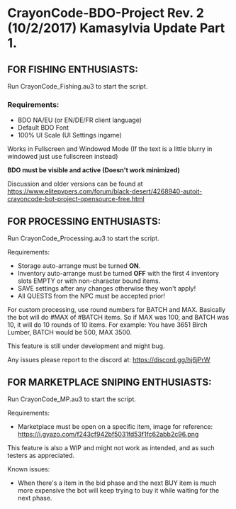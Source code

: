# CrayonCode-BDO-Project Rev. 2 (10/2/2017) Kamasylvia Update Part 1.

## FOR FISHING ENTHUSIASTS:

Run CrayonCode_Fishing.au3 to start the script.

### Requirements:
* BDO NA/EU (or EN/DE/FR client language)
* Default BDO Font
* 100% UI Scale (UI Settings ingame)

Works in Fullscreen and Windowed Mode (If the text is a little blurry in windowed just use fullscreen instead)

**BDO must be visible and active (Doesn't work minimized)**

Discussion and older versions can be found at https://www.elitepvpers.com/forum/black-desert/4268940-autoit-crayoncode-bot-project-opensource-free.html

## FOR PROCESSING ENTHUSIASTS:

Run CrayonCode_Processing.au3 to start the script.

Requirements:
* Storage auto-arrange must be turned **ON**.
* Inventory auto-arrange must be turned **OFF** with the first 4 inventory slots EMPTY or with non-character bound items.
* SAVE settings after any changes otherwise they won't apply!
* All QUESTS from the NPC must be accepted prior!

For custom processing, use round numbers for BATCH and MAX. Basically the bot will do #MAX of #BATCH items. So if MAX was 100, and BATCH was 10, it will do 10 rounds of 10 items.
For example: You have 3651 Birch Lumber, BATCH would be 500, MAX 3500. 

This feature is still under development and might bug.

Any issues please report to the discord at: https://discord.gg/hj6jPrW

## FOR MARKETPLACE SNIPING ENTHUSIASTS:

Run CrayonCode_MP.au3 to start the script.

Requirements:
* Marketplace must be open on a specific item, image for reference: https://i.gyazo.com/f243cf942bf5031fd53f1fc62abb2c96.png

This feature is also a WIP and might not work as intended, and as such testers as appreciated.

Known issues:

* When there's a item in the bid phase and the next BUY item is much more expensive the bot will keep trying to buy it while waiting for the next phase.


